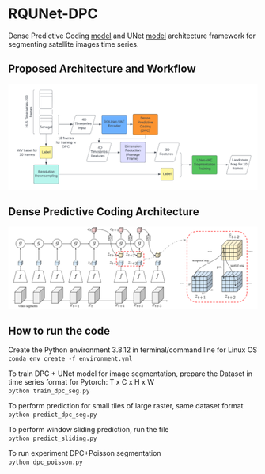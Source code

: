 # RQUNet-DPC
 
Dense Predictive Coding [model](https://github.com/TengdaHan/DPC) and UNet [model](https://github.com/jaxony/unet-pytorch) architecture framework for segmenting satellite images time series.<br>

## Proposed Architecture and Workflow
![Model Architecture](DPC_Flowchart.png) <br>

## Dense Predictive Coding Architecture
![Dense Predictive Coding](models/asset/arch.png) <br>

## How to run the code
Create the Python environment 3.8.12 in terminal/command line for Linux OS <br>
```conda env create -f environment.yml```

To train DPC + UNet model for image segmentation, prepare the Dataset in time series format for Pytorch: T x C x H x W <br>
```python train_dpc_seg.py```

To perform prediction for small tiles of large raster, same dataset format <br>
```python predict_dpc_seg.py```

To perform window sliding prediction, run the file <br>
```python predict_sliding.py```

To run experiment DPC+Poisson segmentation <br>
```python dpc_poisson.py```





